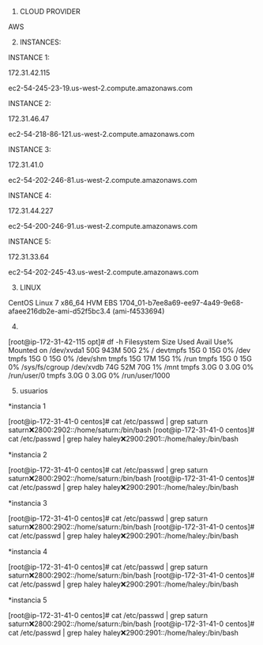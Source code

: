 1. CLOUD PROVIDER

AWS


2. INSTANCES:

  INSTANCE 1:
  
  172.31.42.115
  
  ec2-54-245-23-19.us-west-2.compute.amazonaws.com
  
  INSTANCE 2: 
  
  172.31.46.47
  
  ec2-54-218-86-121.us-west-2.compute.amazonaws.com
  
  INSTANCE 3:
  
  172.31.41.0
  
  ec2-54-202-246-81.us-west-2.compute.amazonaws.com
  
  INSTANCE 4:
  
  172.31.44.227
  
  ec2-54-200-246-91.us-west-2.compute.amazonaws.com
  
  INSTANCE 5:
  
  172.31.33.64
  
  ec2-54-202-245-43.us-west-2.compute.amazonaws.com
  
 3. LINUX
 

 CentOS Linux 7 x86_64 HVM EBS 1704_01-b7ee8a69-ee97-4a49-9e68-afaee216db2e-ami-d52f5bc3.4 (ami-f4533694)
 
 
 4. 
 
 
[root@ip-172-31-42-115 opt]# df -h
Filesystem      Size  Used Avail Use% Mounted on
/dev/xvda1       50G  943M   50G   2% /
devtmpfs         15G     0   15G   0% /dev
tmpfs            15G     0   15G   0% /dev/shm
tmpfs            15G   17M   15G   1% /run
tmpfs            15G     0   15G   0% /sys/fs/cgroup
/dev/xvdb        74G   52M   70G   1% /mnt
tmpfs           3.0G     0  3.0G   0% /run/user/0
tmpfs           3.0G     0  3.0G   0% /run/user/1000


5. usuarios

*instancia 1

[root@ip-172-31-41-0 centos]# cat /etc/passwd | grep saturn
saturn:x:2800:2902::/home/saturn:/bin/bash
[root@ip-172-31-41-0 centos]# cat /etc/passwd | grep haley
haley:x:2900:2901::/home/haley:/bin/bash


*instancia 2


[root@ip-172-31-41-0 centos]# cat /etc/passwd | grep saturn
saturn:x:2800:2902::/home/saturn:/bin/bash
[root@ip-172-31-41-0 centos]# cat /etc/passwd | grep haley
haley:x:2900:2901::/home/haley:/bin/bash


*instancia 3


[root@ip-172-31-41-0 centos]# cat /etc/passwd | grep saturn
saturn:x:2800:2902::/home/saturn:/bin/bash
[root@ip-172-31-41-0 centos]# cat /etc/passwd | grep haley
haley:x:2900:2901::/home/haley:/bin/bash


*instancia 4


[root@ip-172-31-41-0 centos]# cat /etc/passwd | grep saturn
saturn:x:2800:2902::/home/saturn:/bin/bash
[root@ip-172-31-41-0 centos]# cat /etc/passwd | grep haley
haley:x:2900:2901::/home/haley:/bin/bash

*instancia 5


[root@ip-172-31-41-0 centos]# cat /etc/passwd | grep saturn
saturn:x:2800:2902::/home/saturn:/bin/bash
[root@ip-172-31-41-0 centos]# cat /etc/passwd | grep haley
haley:x:2900:2901::/home/haley:/bin/bash


